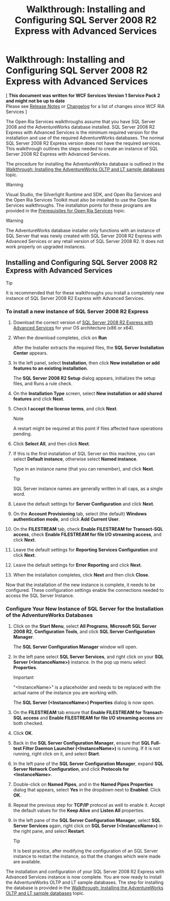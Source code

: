 ﻿---
title: 'Walkthrough: Installing and Configuring SQL Server 2008 R2 Express with Advanced Services'
TOCTitle: 'Walkthrough: Installing and Configuring SQL Server 2008 R2 Express with Advanced Services'
ms:assetid: d23ce27f-8f27-4938-9451-a6275f6ff3f5
ms:mtpsurl: https://msdn.microsoft.com/en-us/library/Gg512108(v=VS.91)
ms:contentKeyID: 33703438
ms.date: 08/19/2013
mtps_version: v=VS.91
---

# Walkthrough: Installing and Configuring SQL Server 2008 R2 Express with Advanced Services

\[ **This document was written for WCF Services Version 1 Service Pack 2 and might not be up to date** <br />
Please see [Release Notes](https://github.com/OpenRIAServices/OpenRiaServices/releases) or [Changelog](https://github.com/OpenRIAServices/OpenRiaServices/blob/main/Changelog.md) for a list of changes since WCF RIA Services \]

The Open Ria Services walkthroughs assume that you have SQL Server 2008 and the AdventureWorks database installed. SQL Server 2008 R2 Express with Advanced Services is the minimum required version for the installation and use of the required AdventureWorks databases. The normal SQL Server 2008 R2 Express version does not have the required services. This walkthrough outlines the steps needed to create an instance of SQL Server 2008 R2 Express with Advanced Services.

The procedure for installing the AdventureWorks database is outlined in the [Walkthrough: Installing the AdventureWorks OLTP and LT sample databases](./gg512107) topic.


> [!WARNING]
> Visual Studio, the Silverlight Runtime and SDK, and Open Ria Services and the Open Ria Services Toolkit must also be installed to use the Open Ria Services walkthroughs. The installation points for these programs are provided in the <A href="gg512106(v=vs.91).md">Prerequisites for Open Ria Services</A> topic.



> [!WARNING]
> The AdventureWorks database installer only functions with an instance of SQL Server that was newly created with SQL Server 2008 R2 Express with Advanced Services or any retail version of SQL Server 2008 R2. It does not work properly on upgraded instances.


## Installing and Configuring SQL Server 2008 R2 Express with Advanced Services


> [!TIP]
> It is recommended that for these walkthroughs you install a completely new instance of SQL Server 2008 R2 Express with Advanced Services.


### To install a new instance of SQL Server 2008 R2 Express

1.  Download the correct version of [SQL Server 2008 R2 Express with Advanced Services](http://go.microsoft.com/fwlink/?linkid=204881) for your OS architecture (x86 or x64).

2.  When the download completes, click on **Run**
    
    After the Installer extracts the required files, the **SQL Server Installation Center** appears.

3.  In the left panel, select **Installation**, then click **New installation or add features to an existing installation**.
    
    The **SQL Server 2008 R2 Setup** dialog appears, initializes the setup files, and Runs a rule check.

4.  On the **Installation Type** screen, select **New installation or add shared features** and click **Next**.

5.  Check **I accept the license terms**, and click **Next**.
    

    > [!NOTE]
    > A restart might be required at this point if files affected have operations pending.


6.  Click **Select All**, and then click **Next**.

7.  If this is the first installation of SQL Server on this machine, you can select **Default instance**, otherwise select **Named instance**.
    
    Type in an instance name (that you can remember), and click **Next**.
    

    > [!TIP]
    > SQL Server instance names are generally written in all caps, as a single word.


8.  Leave the default settings for **Server Configuration** and click **Next**.

9.  On the **Account Provisioning** tab, select (the default) **Windows authentication mode**, and click **Add Current User**.

10. On the **FILESTREAM** tab, check **Enable FILESTREAM for Transact-SQL access**, check **Enable FILESTREAM for file I/O streaming access**, and click **Next**.

11. Leave the default settings for **Reporting Services Configuration** and click **Next**.

12. Leave the default settings for **Error Reporting** and click **Next**.

13. When the installation completes, click **Next** and then click **Close**.

Now that the installation of the new instance is complete, it needs to be configured. These configuration settings enable the connections needed to access the SQL Server Instance.

### Configure Your New Instance of SQL Server for the Installation of the AdventureWorks Databases

1.  Click on the **Start Menu**, select **All Programs**, **Microsoft SQL Server 2008 R2**, **Configuration Tools**, and click **SQL Server Configuration Manager**.
    
    The **SQL Server Configuration Manager** window will open.

2.  In the left pane select **SQL Server Services**, and right click on your **SQL Server (\<InstanceName\>)** instance. In the pop up menu select **Properties**.
    

    > [!IMPORTANT]
    > "&lt;InstanceName&gt;" is a placeholder and needs to be replaced with the actual name of the instance you are working with.

    
    The **SQL Server (\<InstanceName\>) Properties** dialog is now open.

3.  On the **FILESTREAM** tab ensure that **Enable FILESTREAM for Transact-SQL access** and **Enable FILESTREAM for file I/O streaming access** are both checked.

4.  Click **OK**.

5.  Back in the **SQL Server Configuration Manager**, ensure that **SQL Full-test Filter Daemon Launcher (\<InstanceName\>)** is running. If it is not running, right click on it, and select **Start**.

6.  In the left pane of the **SQL Server Configuration Manager**, expand **SQL Server Network Configuration**, and click **Protocols for \<InstanceName\>**.

7.  Double-click on **Named Pipes**, and in the **Named Pipes Properties** dialog that appears, select **Yes** in the dropdown next to **Enabled**. Click **OK**.

8.  Repeat the previous step for **TCP/IP** protocol as well to enable it. Accept the default values for the **Keep Alive** and **Listen All** properties.

9.  In the left pane of the **SQL Server Configuration Manager**, select **SQL Server Services** again, right click on **SQL Server (\<InstanceName\>)** in the right pane, and select **Restart**.
    

    > [!TIP]
    > It is best practice, after modifying the configuration of an SQL Server instance to restart the instance, so that the changes which were made are available.


The installation and configuration of your SQL Server 2008 R2 Express with Advanced Services instance is now complete. You are now ready to install the AdventureWorks OLTP and LT sample databases. The step for installing the database is provided in the [Walkthrough: Installing the AdventureWorks OLTP and LT sample databases](./gg512107) topic.

